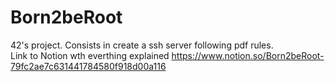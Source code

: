 # Born2beRoot
42's project. Consists in create a ssh server following pdf rules. <br>
Link to Notion wth everthing explained https://www.notion.so/Born2beRoot-79fc2ae7c631441784580f918d00a116

